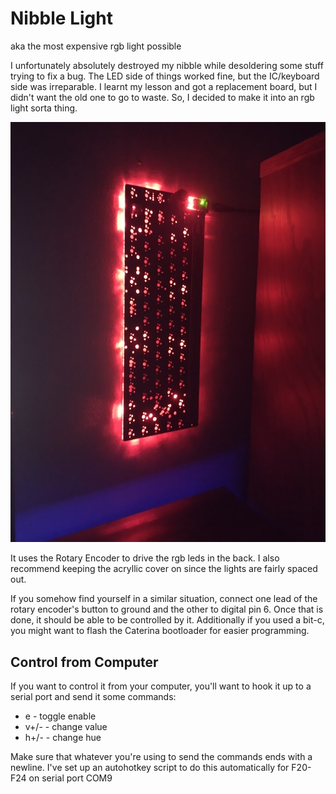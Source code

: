 # Nibble Light

aka the most expensive rgb light possible

I unfortunately absolutely destroyed my nibble while desoldering some stuff trying to fix a bug. The LED side of things worked fine, but the IC/keyboard side was irreparable. I learnt my lesson and got a replacement board, but I didn't want the old one to go to waste. So, I decided to make it into an rgb light sorta thing.

![example image](/image.jpg)

It uses the Rotary Encoder to drive the rgb leds in the back. I also recommend keeping the acryllic cover on since the lights are fairly spaced out.

If you somehow find yourself in a similar situation, connect one lead of the rotary encoder's button to ground and the other to digital pin 6. Once that is done, it should be able to be controlled by it. Additionally if you used a bit-c, you might want to flash the Caterina bootloader for easier programming.

## Control from Computer

If you want to control it from your computer, you'll want to hook it up to a serial port and send it some commands: 

- e - toggle enable
- v+/- - change value
- h+/- - change hue

Make sure that whatever you're using to send the commands ends with a newline. I've set up an autohotkey script to do this automatically for F20-F24 on serial port COM9
